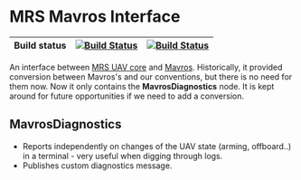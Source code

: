 # MRS Mavros Interface

| Build status | [![Build Status](https://github.com/ctu-mrs/mrs_mavros_interface/workflows/Melodic/badge.svg)](https://github.com/ctu-mrs/mrs_mavros_interface/actions) | [![Build Status](https://github.com/ctu-mrs/mrs_mavros_interface/workflows/Noetic/badge.svg)](https://github.com/ctu-mrs/mrs_mavros_interface/actions) |
|--------------|---------------------------------------------------------------------------------------------------------------------------------------------------------|--------------------------------------------------------------------------------------------------------------------------------------------------------|

An interface between [MRS UAV core](https://github.com/ctu-mrs/uav_core) and [Mavros](http://wiki.ros.org/mavros).
Historically, it provided conversion between Mavros's and our conventions, but there is no need for them now.
Now it only contains the **MavrosDiagnostics** node.
It is kept around for future opportunities if we need to add a conversion.

## MavrosDiagnostics

* Reports independently on changes of the UAV state (arming, offboard..) in a terminal - very useful when digging through logs.
* Publishes custom diagnostics message.
